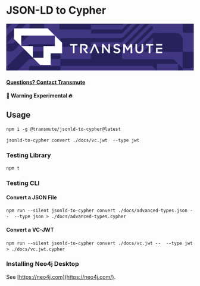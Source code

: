 # JSON-LD to Cypher

<img src="./transmute-banner.png" />

#### [Questions? Contact Transmute](https://transmute.typeform.com/to/RshfIw?typeform-source=did-eqt)

#### 🚧 Warning Experimental 🔥

## Usage

```
npm i -g @transmute/jsonld-to-cypher@latest
```

```
jsonld-to-cypher convert ./docs/vc.jwt  --type jwt
```

### Testing Library

```
npm t
```

### Testing CLI

#### Convert a JSON File

```
npm run --silent jsonld-to-cypher convert ./docs/advanced-types.json --  --type json > ./docs/advanced-types.cypher
```

#### Convert a VC-JWT

```
npm run --silent jsonld-to-cypher convert ./docs/vc.jwt --  --type jwt > ./docs/vc.jwt.cypher
```

### Installing Neo4j Desktop

See [https://neo4j.com](https://neo4j.com/).
